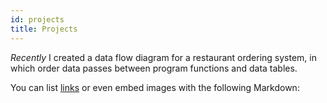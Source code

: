 ```yaml
---
id: projects
title: Projects
---
```


*Recently* I created a data flow diagram for a restaurant ordering system, in which order data passes between program functions and data tables.

You can list [links](https://www.hashicorp.com/resources/test-driven-development-tdd-for-infrastructure)
or even embed images with the following Markdown:

[](./assets/dataflow-orders.png)
